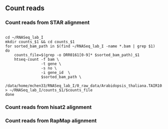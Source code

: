 ## Count reads

### Count reads from STAR alignment

```{php}

cd ~/RNASeq_lab_I
mkdir counts_$1 && cd counts_$1
for sorted_bam_path in $(find ~/RNASeq_lab_I -name *.bam | grep $1)
do
    counts_file=$(grep -o DRR0161[0-9]* $sorted_bam_path)_$1
    htseq-count -f bam \
                -t gene \
                -s no \
                -i gene_id  \
                $sorted_bam_path \
                /data/home/mchen33/RNASeq_lab_I/0_raw_data/Arabidopsis_thaliana.TAIR10.28.gtf > ~/RNASeq_lab_I/counts_$1/$counts_file
done
```

### Count reads from hisat2 alignment

### Count reads from RapMap alignment
